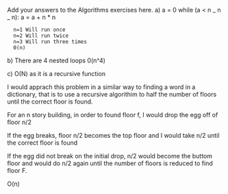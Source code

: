Add your answers to the Algorithms exercises here.
a) a = 0
while (a < n _ n _ n):
a = a + n \* n

      n=1 Will run once
      n=2 Will run twice
      n=3 Will run three times
      0(n)


b) There are 4 nested loops 0(n^4)

c) O(N) as it is a recursive function

I would apprach this problem in a similar way to finding a word in a dictionary, that is to use a recursive algorithim to half the number of floors until the correct floor is found.

For an n story building, in order to found floor f, I would drop the egg off of floor n/2

If the egg breaks, floor n/2 becomes the top floor and I would take n/2 until the correct floor is found

If the egg did not break on the initial drop, n/2 would become the buttom floor and would do n/2 again until the number of floors is reduced to find floor F.

O(n)
